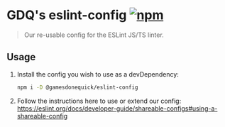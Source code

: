 # GDQ's eslint-config [![npm](https://img.shields.io/npm/v/@gamesdonequick/eslint-config.svg)](https://www.npmjs.com/package/@gamesdonequick/eslint-config)

> Our re-usable config for the ESLint JS/TS linter.

## Usage

1. Install the config you wish to use as a devDependency:

   ```bash
   npm i -D @gamesdonequick/eslint-config
   ```

2. Follow the instructions here to use or extend our config: https://eslint.org/docs/developer-guide/shareable-configs#using-a-shareable-config
